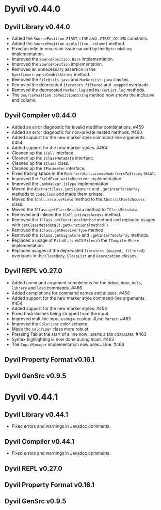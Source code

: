 # Dyvil v0.44.0

## Dyvil Library v0.44.0

- Added the `SourcePosition.FIRST_LINE` and `.FIRST_COLUMN` constants.
- Added the `SourcePosition.apply(line, column)` method.
- Fixed an infinite recursion issue caused by the `BytecodeDump` implementation.
- Improved the `SourcePosition.Base` implementation.
- Improved the `SourcePosition` implementation.
- Removed an unnecessary assertion in the `DyvilLexer.parseDoubleString` method.
- Removed the `FileUtils.java` and `MarkerList.java` classes.
- Removed the deprecated `Iterators.filtered` and `.mapped` overloads.
- Removed the deprecated `Marker.log` and `MarkerList.log` methods.
- The `SourcePosition.toPositionString` method now shows the inclusive end column.

## Dyvil Compiler v0.44.0

- Added an error diagnostic for invalid modifier combinations. #459
- Added an error diagnostic for non-private nested methods. #460
- Added support for the new marker style command-line arguments. #454
- Added support for the new marker styles. #454
- Cleaned up the `ICall` interface.
- Cleaned up the `IClassMetadata` interface.
- Cleaned up the `IClass` class.
- Cleaned up the `IParameter` interface.
- Fixed trailing space in the `ModifierUtil.accessModifiersToString` result.
- Improved the `FieldExpr.writeReceiver` implementation.
- Improved the `LambdaExpr.isType` implementation.
- Moved the `AbstractClass.getSignature` and `.getInterfaceArray` methods to `CodeClass` and made them private.
- Moved the `ICall.resolveField` method to the `AbstractFieldAccess` class.
- Moved the `IClass.getClassMetadata` method to `IClassMetadata`.
- Removed and inlined the `ICall.privateAccess` method.
- Removed the `IClass.getFunctionalMethod` method and replaced usages with `getClassMetadata().getFunctionalMethod()`.
- Removed the `IClass.getReceiverType` method.
- Removed the `IClass.getSignature` and `.getInterfaceArray` methods.
- Replaced a usage of `FileUtils` with `Files` in the `ICompilerPhase` implementation.
- Replaced usages of the deprecated `Iterators.{mapped, filtered}` overloads in the `ClassBody`, `ClassList` and `Deprecation` classes.

## Dyvil REPL v0.27.0

- Added command argument completions for the `debug`, `dump`, `help`, `library` and `load` commands. #466
- Added completions for command names and aliases. #466
- Added support for the new marker style command-line arguments. #454
- Added support for the new marker styles. #454
- Fixed backslashes being stripped from the input.
- Improved multiline input using a custom JLine `Parser`. #463
- Improved the `Colorizer` color scheme.
- Made the `Colorizer` class more robust.
- Pressing Tab at the start of a line now inserts a tab character. #463
- Syntax highlighting is now done during input. #463
- The `InputManager` implementation now uses JLine. #463

## Dyvil Property Format v0.16.1

## Dyvil GenSrc v0.9.5

# Dyvil v0.44.1

## Dyvil Library v0.44.1

* Fixed errors and warnings in Javadoc comments.

## Dyvil Compiler v0.44.1

* Fixed errors and warnings in Javadoc comments.

## Dyvil REPL v0.27.0

## Dyvil Property Format v0.16.1

## Dyvil GenSrc v0.9.5
